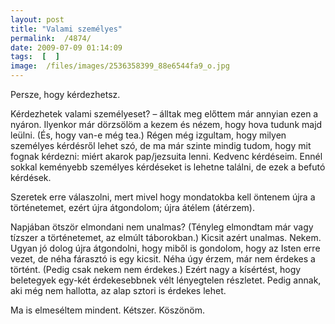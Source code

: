 ```yaml
---
layout: post
title: "Valami személyes"
permalink:  /4874/ 
date: 2009-07-09 01:14:09
tags:  [  ] 
image:  /files/images/2536358399_88e6544fa9_o.jpg 
---
```

Persze, hogy kérdezhetsz.



<!--break-->

Kérdezhetek valami személyeset? – álltak meg előttem már annyian ezen a nyáron. Ilyenkor már dörzsölöm a kezem és nézem, hogy hova tudunk majd leülni. (És, hogy van-e még tea.) Régen még izgultam, hogy milyen személyes kérdésről lehet szó, de ma már szinte mindig tudom, hogy mit fognak kérdezni: miért akarok pap/jezsuita lenni. Kedvenc kérdéseim. Ennél sokkal keményebb személyes kérdéseket is lehetne találni, de ezek a befutó kérdések.

Szeretek erre válaszolni, mert mivel hogy mondatokba kell öntenem újra a történetemet, ezért újra átgondolom; újra átélem (átérzem).

Napjában ötször elmondani nem unalmas? (Tényleg elmondtam már vagy tízszer a történetemet, az elmúlt táborokban.) Kicsit azért unalmas. Nekem. Ugyan jó dolog újra átgondolni, hogy miből is gondolom, hogy az Isten erre vezet, de néha fárasztó is egy kicsit. Néha úgy érzem, már nem érdekes a történt. (Pedig csak nekem nem érdekes.) Ezért nagy a kísértést, hogy beletegyek egy-két érdekesebbnek vélt lényegtelen részletet. Pedig annak, aki még nem hallotta, az alap sztori is érdekes lehet.

Ma is elmeséltem mindent. Kétszer. Köszönöm.

